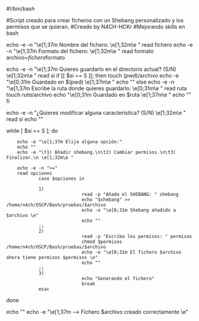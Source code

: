 #!/bin/bash

#Script creado para crear ficheros con un Shebang personalizado y los permisos que se quieran.
#Creado by N4CH-HCKr
#Mejorando skills en bash

echo -e -n "\e[1;37m Nombre del fichero: \e[1;32m\e "
read fichero
echo -e -n "\e[1;37m Formato del fichero: \e[1;32m\e "
read formato
archivo=$fichero$formato
 
echo -e -n "\e[1;37m Quieres guardarlo en el directorio actual? (S/N) \e[1;32m\e "
read si
if [[ $si == S ]]; then
        touch $(pwd)/$archivo
        echo -e "\e[0;31m Guardado en $(pwd) \e[1;37m\e "
        echo ""
else
        echo -e -n "\e[1;37m Escribe la ruta donde quieres guardarlo: \e[0;31m\e "
        read ruta
        touch $ruta/$archivo
        echo "\e[0;31m Guardado en $ruta \e[1;37m\e "
        echo ""
fi
 
echo -e -n "¿Quieres modificar alguna característica? (S/N) \e[1;32m\e "
read si
echo ""
 
while [ $si == S ]; do
 
        echo -e "\e[1;37m Elija alguna opción:"
        echo ""
        echo -e "\t1) Añadir shebang.\n\t2) Cambiar permisos.\n\t3) Finalizar.\n \e[1;32m\e "
 
        echo -e -n ">="
        read opciones
                case $opciones in
 
                1)
                                read -p "Añada el SHEBANG: " shebang
                                echo "$shebang" >> /home/n4ch/OSCP/Bash/pruebas/$archivo
                                echo -e "\e[0;31m Shebang añadido a $archivo \e"
                                echo ""
                ;;
                2)
                                read -p "Escriba los permisos: " permisos
                                chmod $permisos /home/n4ch/OSCP/Bash/pruebas/$archivo
                                echo -e "\e[0;31m El fichero $archivo ahora tiene permisos $permisos \e"
                                echo ""
                ;;
                3)
                                echo "Generando el fichero"
                                break
                esac
done
 
echo ""
echo -e "\e[1;37m --> Fichero $archivo creado correctamente \e"
